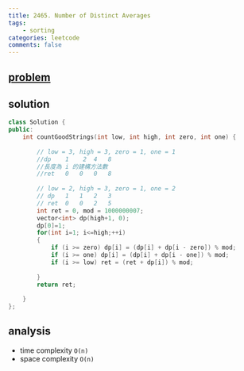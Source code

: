 ```yaml
---
title: 2465. Number of Distinct Averages
tags:
    - sorting
categories: leetcode
comments: false
---
```


## [problem](https://leetcode.com/problems/count-ways-to-build-good-strings/)

## solution
```c++
class Solution {
public:
    int countGoodStrings(int low, int high, int zero, int one) {
        
        // low = 3, high = 3, zero = 1, one = 1 
        //dp    1    2  4   8   
        //長度為 i 的建構方法數
        //ret   0   0   0   8
        
        // low = 2, high = 3, zero = 1, one = 2
        // dp   1   1   2   3
        // ret  0   0   2   5  
        int ret = 0, mod = 1000000007;   
        vector<int> dp(high+1, 0);
        dp[0]=1;
        for(int i=1; i<=high;++i)
        {
            if (i >= zero) dp[i] = (dp[i] + dp[i - zero]) % mod;
            if (i >= one) dp[i] = (dp[i] + dp[i - one]) % mod;
            if (i >= low) ret = (ret + dp[i]) % mod;
            
        }
        return ret;     
        
    }
};
```

## analysis
- time complexity `O(n)`
- space complexity `O(n)`